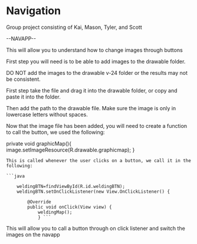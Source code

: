 # Navigation
Group project consisting of Kai, Mason, Tyler, and Scott

--NAVAPP--

This will allow you to understand how to change images through buttons

First step you will need is to be able to add images to the drawable folder. 

DO NOT add the images to the drawable v-24 folder or the results may not be consistent.

First step take the file and drag it into the drawable folder, or copy and paste it into the folder. 

Then add the path to the drawable file. Make sure the image is only in lowercase letters without spaces.

Now that the image file has been added, you will need to create a function to call the button, we used the following: 

private void graphicMap(){
        image.setImageResource(R.drawable.graphicmap);
    }
    
    This is called whenever the user clicks on a button, we call it in the following:
    
    ```java
    
        weldingBTN=findViewById(R.id.weldingBTN);
        weldingBTN.setOnClickListener(new View.OnClickListener() {
        
            @Override
            public void onClick(View view) {
                weldingMap();
                } ```
                
                
This will allow you to call a button through on click listener and switch the images on the navapp
